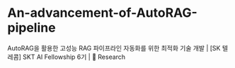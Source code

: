 # An-advancement-of-AutoRAG-pipeline
AutoRAG을 활용한 고성능 RAG 파이프라인 자동화를 위한 최적화 기술 개발 | [SK 텔레콤] SKT AI Fellowship 6기 | 📗 Research
